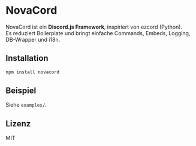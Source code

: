 # NovaCord

NovaCord ist ein **Discord.js Framework**, inspiriert von ezcord (Python).  
Es reduziert Boilerplate und bringt einfache Commands, Embeds, Logging, DB-Wrapper und i18n.

## Installation
```bash
npm install novacord
```

## Beispiel
Siehe `examples/`.

## Lizenz
MIT
